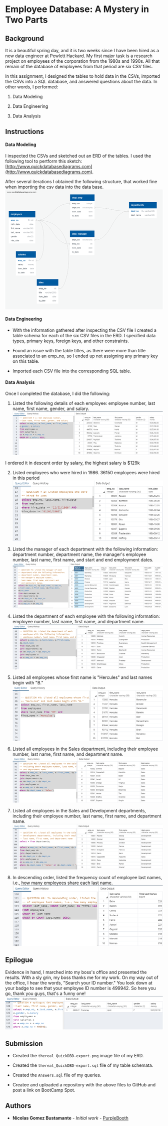 # Employee Database: A Mystery in Two Parts

## Background

It is a beautiful spring day, and it is two weeks since I have been hired as a new data engineer at Pewlett Hackard. My first major task is a research project on employees of the corporation from the 1980s and 1990s. All that remain of the database of employees from that period are six CSV files.

In this assignment, I designed the tables to hold data in the CSVs, imported the CSVs into a SQL database, and answered questions about the data. In other words, I performed:

1. Data Modeling

2. Data Engineering

3. Data Analysis

## Instructions

#### Data Modeling

I inspected the CSVs and sketched out an ERD of the tables. I used the following tool to pertform this sketch: [http://www.quickdatabasediagrams.com](http://www.quickdatabasediagrams.com).

After several iterations I obtained the following structure, that worked fine when importing the csv data into the data base.
![thereal_QuickDBD-export.png](thereal_QuickDBD-export.png)

#### Data Engineering

* With the information gathered after inspecting the CSV file I created a table schema for each of the six CSV files in the ERD. I specified data types, primary keys, foreign keys, and other constraints. 

* Found an issue with the table titles, as there were more than title associated to an emp_no, so I ended up not assigning any primary key on this table.

* Imported each CSV file into the corresponding SQL table.

#### Data Analysis

Once I completed the database, I did the following:

1. Listed the following details of each employee: employee number, last name, first name, gender, and salary.
![question1.png](question1.png)

I ordered it in descent order by salary, the highest salary is $129k

2. Listed employees who were hired in 1986. 36150 employees were hired in this period
![question2.png](question2.png)

3. Listed the manager of each department with the following information: department number, department name, the manager's employee number, last name, first name, and start and end employment dates.
![question3.png](question3.png)

4. Listed the department of each employee with the following information: employee number, last name, first name, and department name.
![question4.png](question4.png)

5. Listed all employees whose first name is "Hercules" and last names begin with "B."
![question5.png](question5.png)

6. Listed all employees in the Sales department, including their employee number, last name, first name, and department name.
![question6.png](question6.png)

7. Listed all employees in the Sales and Development departments, including their employee number, last name, first name, and department name.
![question7.png](question7.png)

8. In descending order, listed the frequency count of employee last names, i.e., how many employees share each last name.
![question8.png](question8.png)


## Epilogue

Evidence in hand, I marched into my boss's office and presented the results. With a sly grin, my boss thanks me for my work. On my way out of the office, I hear the words, "Search your ID number." You look down at your badge to see that your employee ID number is 499942. So here you go, thank you guys, that's a funny one!
![epilogue.png](epilogue.png)


## Submission

* Created the `thereal_QuickDBD-export.png` image file of my ERD.

* Created the `thereal_QuickDBD-export.sql` file of my table schemata.

* Created the `Answers.sql` file of my queries.

* Createe and uploaded a repository with the above files to GitHub and post a link on BootCamp Spot.

## Authors

* **Nicolas Gomez Bustamante** - *Initial work* - [PurpleBooth](https://github.com/nbg1)
